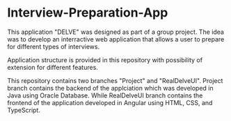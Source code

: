 # Interview-Preparation-App

This application "DELVE" was designed as part of a group project.
The idea was to develop an interractive web application that allows a user to prepare for different types of interviews.

Application structure is provided in this repository with possibility of extension for different features.

This repository contains two branches "Project" and "RealDelveUI". 
Project branch contains the backend of the applciation which was developed in Java using Oracle Database.
While RealDelveUI branch contains the frontend of the application developed in Angular using HTML, CSS, and TypeScript.
 
